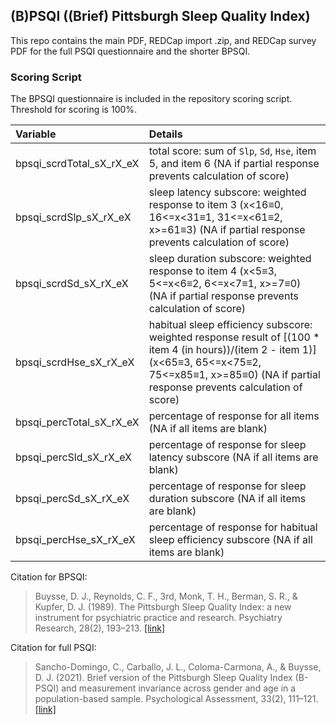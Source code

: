 ## (B)PSQI ((Brief) Pittsburgh Sleep Quality Index)

This repo contains the main PDF, REDCap import .zip, and REDCap survey PDF for the full PSQI questionnaire and the shorter BPSQI.


### Scoring Script
The BPSQI questionnaire is included in the repository scoring script. Threshold for scoring is 100%.

| Variable | Details |
| :--  | :--  |
| bpsqi_scrdTotal_sX_rX_eX | total score: sum of `Slp`, `Sd`, `Hse`, item 5, and item 6 (NA if partial response prevents calculation of score) |
| bpsqi_scrdSlp_sX_rX_eX | sleep latency subscore: weighted response to item 3 (x<16≡0, 16<=x<31≡1, 31<=x<61≡2, x>=61≡3) (NA if partial response prevents calculation of score) |
| bpsqi_scrdSd_sX_rX_eX | sleep duration subscore: weighted response to item 4 (x<5≡3, 5<=x<6≡2, 6<=x<7≡1, x>=7≡0) (NA if partial response prevents calculation of score) |
| bpsqi_scrdHse_sX_rX_eX | habitual sleep efficiency subscore: weighted response result of [(100 * item 4 (in hours))/(item 2 - item 1)] (x<65≡3, 65<=x<75≡2, 75<=x85≡1, x>=85≡0) (NA if partial response prevents calculation of score) |
| bpsqi_percTotal_sX_rX_eX | percentage of response for all items (NA if all items are blank) |
| bpsqi_percSld_sX_rX_eX | percentage of response for sleep latency subscore (NA if all items are blank) |
| bpsqi_percSd_sX_rX_eX | percentage of response for sleep duration subscore (NA if all items are blank) |
| bpsqi_percHse_sX_rX_eX | percentage of response for habitual sleep efficiency subscore (NA if all items are blank) |

Citation for BPSQI:
> Buysse, D. J., Reynolds, C. F., 3rd, Monk, T. H., Berman, S. R., & Kupfer, D. J. (1989). The Pittsburgh Sleep Quality Index: a new instrument for psychiatric practice and research. Psychiatry Research, 28(2), 193–213. [[link]](https://pubmed.ncbi.nlm.nih.gov/2748771/)

Citation for full PSQI:
> Sancho-Domingo, C., Carballo, J. L., Coloma-Carmona, A., & Buysse, D. J. (2021). Brief version of the Pittsburgh Sleep Quality Index (B-PSQI) and measurement invariance across gender and age in a population-based sample. Psychological Assessment, 33(2), 111–121. [[link]](https://pubmed.ncbi.nlm.nih.gov/33119375/)